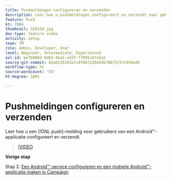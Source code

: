 ```yaml
---
title: Pushmeldingen configureren en verzenden
description: Leer hoe u pushmeldingen configureert en verzendt naar gebruikers van Android™-apps.
feature: Push
kt: 7966
thumbnail: 328154.jpg
doc-type: feature video
activity: setup
team: TM
role: Admin, Developer, User
level: Beginner, Intermediate, Experienced
exl-id: bef60865-9d83-46a5-ad2f-77095cb7c6a2
source-git-commit: 02a6238163a7c8f887236e03b78673c57c836a45
workflow-type: ht
source-wordcount: '53'
ht-degree: 100%

---
```


# Pushmeldingen configureren en verzenden

Leer hoe u een [!DNL push]-melding voor gebruikers van een Android™-applicatie configureert en verzendt.

>[!VIDEO](https://video.tv.adobe.com/v/328154?quality=12)

**Vorige stap**

Stap 2: [Een Android™-service configureren en een mobiele Android™-applicatie maken in Campaign](/help/tutorial-get-started-with-push-notifications-for-android/configure-an-android-service-in-campaign.md)
